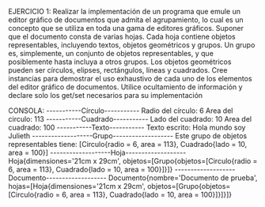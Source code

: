 EJERCICIO 1:
Realizar la implementación de un programa que emule un editor gráfico de documentos que admita el agrupamiento, lo cual es un concepto que 
se utiliza en toda una gama de editores gráficos. Suponer que el documento consta de varias hojas. Cada hoja contiene objetos representables, 
incluyendo textos, objetos geométricos y grupos. Un grupo es, simplemente, un conjunto de objetos representables, y que posiblemente hasta 
incluya a otros grupos. Los objetos geométricos pueden ser círculos, elipses, rectángulos, líneas y cuadrados.
Cree instancias para demostrar el uso exhaustivo de cada uno de los elementos del editor gráfico de documentos. Utilice ocultamiento de 
información y declare solo los get/set necesarios para su implementación


CONSOLA:
-----------Círculo-----------
Radio del círculo: 6
Area del circulo: 113
-----------Cuadrado-----------
Lado del cuadrado: 10
Area del cuadrado: 100
-----------Texto-----------
Texto escrito: Hola mundo soy Julieth
-------------------Grupo-------------------
Este grupo de objetos representables tiene:
[Circulo{radio = 6, area = 113}, Cuadrado{lado = 10, area = 100}]
-------------------Hoja-------------------
Hoja{dimensiones='21cm x 29cm', objetos=[Grupo{objetos=[Circulo{radio = 6, area = 113}, Cuadrado{lado = 10, area = 100}]}]}
-------------------Documento-------------------
Documento{nombre='Documento de prueba', hojas=[Hoja{dimensiones='21cm x 29cm', objetos=[Grupo{objetos=[Circulo{radio = 6, area = 113},
Cuadrado{lado = 10, area = 100}]}]}]}
